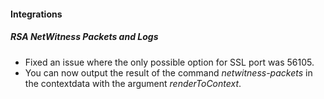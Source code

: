 #### Integrations

##### RSA NetWitness Packets and Logs
- Fixed an issue where the only possible option for SSL port was 56105.
- You can now output the result of the command *netwitness-packets* in the contextdata with the argument *renderToContext*.
